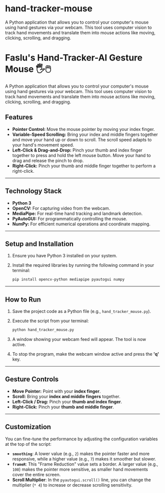 # hand-tracker-mouse
A Python application that allows you to control your computer's mouse using hand gestures via your webcam. This tool uses computer vision to track hand movements and translate them into mouse actions like moving, clicking, scrolling, and dragging.

# Faslu's Hand-Tracker-AI Gesture Mouse 🖐️🖱️

A Python application that allows you to control your computer's mouse using hand gestures via your webcam. This tool uses computer vision to track hand movements and translate them into mouse actions like moving, clicking, scrolling, and dragging.

## Features

* **Pointer Control:** Move the mouse pointer by moving your index finger.
* **Variable-Speed Scrolling:** Bring your index and middle fingers together and move your hand up or down to scroll. The scroll speed adapts to your hand's movement speed.
* **Left-Click & Drag-and-Drop:** Pinch your thumb and index finger together to press and hold the left mouse button. Move your hand to drag and release the pinch to drop.
* **Right-Click:** Pinch your thumb and middle finger together to perform a right-click.

---

## Technology Stack

* **Python 3**
* **OpenCV:** For capturing video from the webcam.
* **MediaPipe:** For real-time hand tracking and landmark detection.
* **PyAutoGUI:** For programmatically controlling the mouse.
* **NumPy:** For efficient numerical operations and coordinate mapping.

---

## Setup and Installation

1.  Ensure you have Python 3 installed on your system.
2.  Install the required libraries by running the following command in your terminal:

    ```bash
    pip install opencv-python mediapipe pyautogui numpy
    ```

---

## How to Run

1.  Save the project code as a Python file (e.g., `hand_tracker_mouse.py`).
2.  Execute the script from your terminal:

    ```bash
    python hand_tracker_mouse.py
    ```
3.  A window showing your webcam feed will appear. The tool is now active.
4.  To stop the program, make the webcam window active and press the **'q'** key.

---

## Gesture Controls

* **Move Pointer:** Point with your **index finger**.
* **Scroll:** Bring your **index and middle fingers** together.
* **Left-Click / Drag:** Pinch your **thumb and index finger**.
* **Right-Click:** Pinch your **thumb and middle finger**.

---

## Customization

You can fine-tune the performance by adjusting the configuration variables at the top of the script:

* **`smoothing`**: A lower value (e.g., `2`) makes the pointer faster and more responsive, while a higher value (e.g., `7`) makes it smoother but slower.
* **`frameR`**: This "Frame Reduction" value sets a border. A larger value (e.g., `100`) makes the pointer more sensitive, as smaller hand movements cover the entire screen.
* **Scroll Multiplier**: In the `pyautogui.scroll()` line, you can change the multiplier (`* 4`) to increase or decrease scrolling sensitivity.